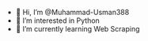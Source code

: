 - 👋 Hi, I’m @Muhammad-Usman388
- 👀 I’m interested in Python
- 🌱 I’m currently learning Web Scraping

<!---
Muhammad-Usman388/Muhammad-Usman388 is a ✨ special ✨ repository because its `README.md` (this file) appears on your GitHub profile.
You can click the Preview link to take a look at your changes.
--->
